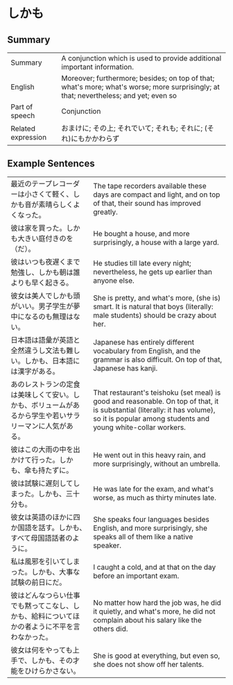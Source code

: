 # しかも

## Summary

<table><tr>   <td>Summary</td>   <td>A conjunction which is used to provide additional important information.</td></tr><tr>   <td>English</td>   <td>Moreover; furthermore; besides; on top of that; what's more; what's worse; more surprisingly; at that; nevertheless; and yet; even so</td></tr><tr>   <td>Part of speech</td>   <td>Conjunction</td></tr><tr>   <td>Related expression</td>   <td>おまけに; その上; それでいて; それも; それに; (それ)にもかかわらず</td></tr></table>

## Example Sentences

<table><tr>   <td>最近のテープレコーダーは小さくて軽く、しかも音が素晴らしくよくなった。</td>   <td>The tape recorders available these days are compact and light, and on top of that, their sound has improved greatly.</td></tr><tr>   <td>彼は家を買った。しかも大きい庭付きのを（だ）。</td>   <td>He bought a house, and more surprisingly, a house with a large yard.</td></tr><tr>   <td>彼はいつも夜遅くまで勉強し、しかも朝は誰よりも早く起きる。</td>   <td>He studies till late every night; nevertheless, he gets up earlier than anyone else.</td></tr><tr>   <td>彼女は美人でしかも頭がいい。男子学生が夢中になるのも無理はない。</td>   <td>She is pretty, and what's more, (she is) smart. It is natural that boys (literally: male students) should be crazy about her.</td></tr><tr>   <td>日本語は語彙が英語と全然違うし文法も難しい。しかも、日本語には漢字がある。</td>   <td>Japanese has entirely different vocabulary from English, and the grammar is also difficult. On top of that, Japanese has kanji.</td></tr><tr>   <td>あのレストランの定食は美味しくて安い。しかも、ボリュームがあるから学生や若いサラリーマンに人気がある。</td>   <td>That restaurant's teishoku (set meal) is good and reasonable. On top of that, it is substantial (literally: it has volume), so it is popular among students and young white-collar workers.</td></tr><tr>   <td>彼はこの大雨の中を出かけて行った。しかも、傘も持たずに。</td>   <td>He went out in this heavy rain, and more surprisingly, without an umbrella.</td></tr><tr>   <td>彼は試験に遅刻してしまった。しかも、三十分も。</td>   <td>He was late for the exam, and what's worse, as much as thirty minutes late.</td></tr><tr>   <td>彼女は英語のほかに四か国語を話す。しかも、すべて母国語話者のように。</td>   <td>She speaks four languages besides English, and more surprisingly, she speaks all of them like a native speaker.</td></tr><tr>   <td>私は風邪を引いてしまった。しかも、大事な試験の前日にだ。</td>   <td>I caught a cold, and at that on the day before an important exam.</td></tr><tr>   <td>彼はどんなつらい仕事でも黙ってこなし、しかも、給料についてほかの者ように不平を言わなかった。</td>   <td>No matter how hard the job was, he did it quietly, and what's more, he did not complain about his salary like the others did.</td></tr><tr>   <td>彼女は何をやっても上手で、しかも、その才能をひけらかさない。</td>   <td>She is good at everything, but even so, she does not show off her talents.</td></tr></table>

